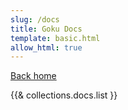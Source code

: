 ```yaml
---
slug: /docs
title: Goku Docs
template: basic.html
allow_html: true
---
```


[Back home](/)

{{& collections.docs.list }}
